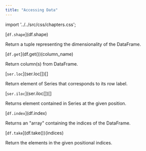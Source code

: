 ```yaml
---
title: "Accessing Data"
---
```

import '../../src/css/chapters.css';

<p className="main-description"></p>

<div className="method-container">
    <div className="method">
        [<code>df.shape</code>](df.shape)
    </div>
    <div className="description">
        <p>Return a tuple representing the dimensionality of the DataFrame.</p>
    </div>
</div>

<div className="method-container">
    <div className="method">
        [<code>df.get</code>](df.get())(column_name)
    </div>
    <div className="description">
        <p>Return column(s) from DataFrame.</p>
    </div>
</div>

<div className="method-container">
    <div className="method">
        [<code>ser.loc</code>](ser.loc[])[]
    </div>
    <div className="description">
        <p>Return element of Series that corresponds to its row label.</p>
    </div>
</div>

<div className="method-container">
    <div className="method">
        [<code>ser.iloc</code>](ser.iloc[])[]
    </div>
    <div className="description">
        <p>Returns element contained in Series at the given position.</p>
    </div>
</div>

<div className="method-container">
    <div className="method">
        [<code>df.index</code>](df.index)
    </div>
    <div className="description">
        <p>Returns an "array" containing the indices of the DataFrame.</p>
    </div>
</div>

<div className="method-container">
    <div className="method">
        [<code>df.take</code>](df.take())(indices)
    </div>
    <div className="description">
        <p>Return the elements in the given positional indices.</p>
    </div>
</div>